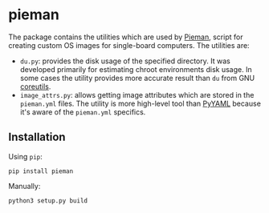 # pieman

The package contains the utilities which are used by [Pieman](https://github.com/tolstoyevsky/pieman), script for creating custom OS images for single-board computers. The utilities are:

* `du.py`: provides the disk usage of the specified directory. It was developed primarily for estimating chroot environments disk usage. In some cases the utility provides more accurate result than `du` from GNU [coreutils](https://gnu.org/software/coreutils/).
* `image_attrs.py`: allows getting image attributes which are stored in the `pieman.yml` files. The utility is more high-level tool than [PyYAML](https://pyyaml.org) because it's aware of the `pieman.yml` specifics.

## Installation

Using `pip`:

```pip install pieman```

Manually:

```python3 setup.py build```
